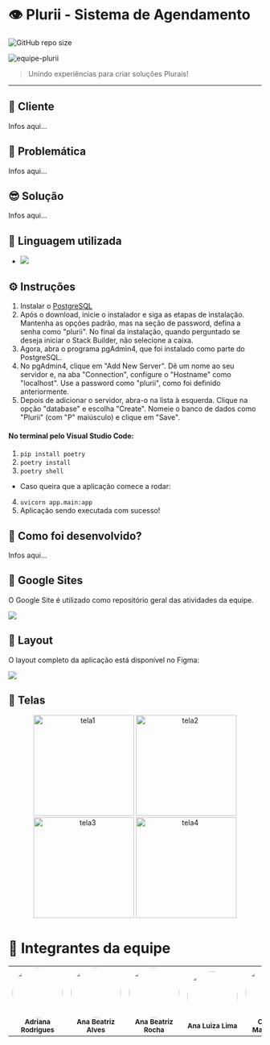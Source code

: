 # 👁 Plurii - Sistema de Agendamento

![GitHub repo size](https://img.shields.io/github/repo-size/iuricode/README-template?style=for-the-badge)

<img src="" alt="equipe-plurii">

> Unindo experiências para criar soluções Plurais!
---

## 🤖 Cliente

Infos aqui...

## 👊 Problemática

Infos aqui...

## 😎 Solução

Infos aqui...

## 🚀 Linguagem utilizada
- <img src="https://img.shields.io/badge/python-3670A0?style=for-the-badge&logo=python&logoColor=ffdd54" />

## ⚙️ Instruções

1. Instalar o [PostgreSQL](https://www.postgresql.org/download/)
2. Após o download, inicie o instalador e siga as etapas de instalação. Mantenha as opções padrão, mas na seção de password, defina a senha como "plurii". No final da instalação, quando perguntado se deseja iniciar o Stack Builder, não selecione a caixa.
3. Agora, abra o programa pgAdmin4, que foi instalado como parte do PostgreSQL.
4. No pgAdmin4, clique em "Add New Server". Dê um nome ao seu servidor e, na aba "Connection", configure o "Hostname" como "localhost". Use a password como "plurii", como foi definido anteriormente.
5. Depois de adicionar o servidor, abra-o na lista à esquerda. Clique na opção "database" e escolha "Create". Nomeie o banco de dados como "Plurii" (com "P" maiúsculo) e clique em "Save".

#### No terminal pelo Visual Studio Code:
1. ```pip install poetry```
2. ```poetry install```
3. ```poetry shell```
- Caso queira que a aplicação comece a rodar:
4. ```uvicorn app.main:app```
5. Aplicação sendo executada com sucesso!

## 📄 Como foi desenvolvido?

Infos aqui...
   
## 🔗 Google Sites

O Google Site é utilizado como repositório geral das atividades da equipe.

<a href="link_pro_sites">
  <img src="https://img.shields.io/badge/Acessar%20Site%20-Google Sites-%2304D361">
</a>

## 🎨 Layout

O layout completo da aplicação está disponível no Figma:

<a href="link_pro_figma">
  <img src="https://img.shields.io/badge/Acessar%20Layout%20-Figma-%2304D361">
</a>

## 📱 Telas

<p align="center">
  <img alt="tela1" title="#plurii" src="" width="200px">

  <img alt="tela2" title="#plurii" src="" width="200px">
  
  <img alt="tela3" title="#plurii" src="." width="200px">
  
  <img alt="tela4" title="#plurii" src="" width="200px">
</p>

# 🤝 Integrantes da equipe
<table>
  <tr>
    <td align="center"><img style="border-radius: 50%;" src="https://avatars.githubusercontent.com/u/108764670?v=4" width="100px;"/><br/><sub><b>Adriana Rodrigues</b></sub></a><br/></a></td>
    <td align="center"><img style="border-radius: 50%;" src="https://avatars.githubusercontent.com/u/108446826?v=4" width="100px;"/><br/><sub><b>Ana Beatriz Alves</b></sub></a><br/></a></td>
    <td align="center"><img style="border-radius: 50%;" src="./assets/ANA BEATRIZ ROCHA.png" width="100px;" alt=""/><br/><sub><b>Ana Beatriz Rocha</b></sub></a><br /></a></td>
    <td align="center"><img style="border-radius: 50%;" src="./assets/ANA LUIZA LIMA.jpeg" width="100px;" alt=""/><br/><sub><b>Ana Luiza Lima</b></sub></a><br/></a></td>
    <td align="center"><img style="border-radius: 50%;" src="https://avatars.githubusercontent.com/u/104402971?v=4" width="100px;"/><br/><sub><b>Cristina Matsunaga</b></sub></a><br /></a></td>
    <td align="center"><img style="border-radius: 50%;" src="https://avatars.githubusercontent.com/u/39159963?v=4" width="100px;"/><br/><sub><b>Francisco Luz</b></sub></a><br /></a></td>
    <td align="center"><img style="border-radius: 50%;" src="./assets/JORGE.jpeg" width="100px;" alt=""/><br /><sub><b>Jorge Herbster</b></sub></a><br/></a></td>
    <td align="center"><img style="border-radius: 50%;" src="./assets/LUCI.jpeg" width="100px;" alt=""/><br /><sub><b>Lucibelle Lemos</b></sub></a><br/></a></td>
    <td align="center"><img style="border-radius: 50%;" src="https://avatars.githubusercontent.com/marianefontes" width="100px;" alt=""/><br /><sub><b>Mariane Fontes</b></sub></a><br/></a></td>
    <td align="center"><img style="border-radius: 50%;" src="https://avatars.githubusercontent.com/u/112591325?v=4" width="100px;"/><br/><sub><b>Thiago Araújo</b></sub></a><br /></a></td>
  </tr>
</table>
